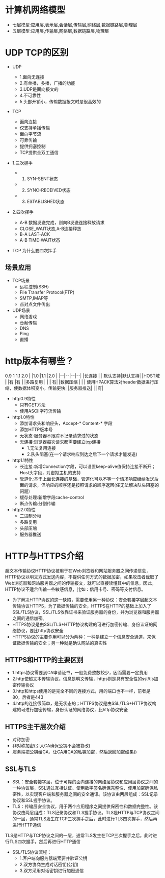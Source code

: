 <!--
 * @Author: 41
 * @Date: 2022-03-04 10:46:54
 * @LastEditors: 41
 * @LastEditTime: 2022-03-17 12:01:58
 * @Description: 
-->
# 计算机网络模型
- 七层模型:应用层,表示层,会话层,传输层,网络层,数据链路层,物理层
- 五层模型:应用层,传输层,网络层,数据链路层,物理层

# UDP TCP的区别
- UDP
  - 1.面向无连接
  - 2.有单播，多播，广播的功能
  - 3.UDP是面向报文的
  - 4.不可靠性
  - 5.头部开销小，传输数据报文时是很高效的
- TCP
  - 面向连接
  - 仅支持单播传输
  - 面向字节流
  - 可靠传输
  - 提供拥塞控制
  - TCP提供全双工通信
- 1.三次握手
    - 1. SYN-SENT状态
    - 2. SYNC-RECEIVED状态
    - 3. ESTABLISHED状态
- 2.四次挥手
    - A-B 数据发送完成，则向B发送连接释放请求
    - CLOSE_WAIT状态,A-B连接释放
    - B-A LAST-ACK
    - A-B TIME-WAIT状态

- TCP 为什么要四次挥手
## 场景应用
- TCP场景
  - 远程控制(SSH)
  - File Transfer Protocol(FTP)
  - SMTP,IMAP等
  - 点对点文件传出
- UDP场景
  - 网络游戏
  - 音频传输
  - DNS
  - Ping
  - 直播

# http版本有哪些？
0.9 1 1.1 2.0
|          |1.0                                        |1.1     |2.0    |
|--|--|--|--|
|长连接    |                                           | 默认支持|默认支持|
|HOST域   |                                            |有      |有      |
|多路复用  |                                           |        | 有|
|数据压缩  |                                           |   | 使用HPACK算法对header数据进行压缩，使数据体积变小，传输更快|
|服务器推送|                                           |        |有|
- http0.9特性
  - 只有GET方法
  - 使用ASCII字符流传输
- http1.0特性
  - 添加请求头和响应头，Accept-* Content-* 字段
  - 添加HTTP版本号
  - 无状态:服务器不跟踪不记录请求过的状态
  - 无连接:浏览器每次请求都需要建立tcp连接
    - 1.无法复用连接
    - 2.队头阻塞(在一个请求响应到达之后下一个请求才能发送)
- http1.1特性
  - 长连接:新增Connection字段，可以设置keep-alive值保持连接不断开；Host头字段，对虚拟主机的支持
  - 管道化:基于上面长连接的基础，管道化可以不等一个请求响应继续发送后面的请求，但响应的顺序还是按照请求的顺序返回(任无法解决队头阻塞的问题)
  - 缓存处理:新增字段cache-control
  - 断点传输:分割传输
- http2.0特性
  - 二进制分帧
  - 多路复用
  - 头部压缩
  - 服务器推送

# HTTP与HTTPS介绍
超文本传输协议HTTP协议被用于在Web浏览器和网站服务器之间传递信息，HTTP协议以明文方式发送内容，不提供任何方式的数据加密，如果攻击者截取了Web浏览器和网站服务器之间的传输报文，就可以直接读懂其中的信息，因此，HTTP协议不适合传输一些敏感信息，比如：信用卡号、密码等支付信息。
- 为了解决HTTP协议的这一缺陷，需要使用另一种协议：安全套接字层超文本传输协议HTTPS，为了数据传输的安全，HTTPS在HTTP的基础上加入了SSL/TLS协议，SSL/TLS依靠证书来验证服务器的身份，并为浏览器和服务器之间的通信加密。
- HTTPS协议是由SSL/TLS+HTTP协议构建的可进行加密传输、身份认证的网络协议，要比http协议安全
- HTTPS协议的主要作用可以分为两种：一种是建立一个信息安全通道，来保证数据传输的安全；另一种就是确认网站的真实性

## HTTPS和HTTP的主要区别
- 1.https协议需要到CA申请证书，一般免费整数较少，因而需要一定费用
- 2.http使超文本传输协议，信息是明文传输，https则是具有安全性的ssl/tls加密传输协议
- 3.http和https使用的是完全不同的连接方式，用的端口也不一样，前者是80，后者是443
- 4.http的连接很简单，是无状态的；HTTPS协议是由SSL/TLS+HTTP协议构建的可进行加密传输，身份认证的网络协议，比http协议安全

## HTTPS主干层次介绍
- 对称加密
- 非对称加密(引入CA确保公钥不会被篡改)
- 服务端把公钥给CA，让CA用CA的私钥加密，然后返回加密结果()

## SSL与TLS
- SSL：安全套接字层，位于可靠的面向连接的网络层协议和应用层协议之间的一种协议层，SSL通过互相认证、使用数字签名确保完整性、使用加密确保私密性，以实现客户端和服务器之间的安全通讯。该协议由两层组成：SSL记录协议和SSL握手协议。
- TLS：传输层安全协议，用于两个应用程序之间提供保密性和数据完整性。该协议由两层组成：TLS记录协议和TLS握手协议。TLS是HTTP与TCP协议之间的一层，通常TLS发生在TCP三次握手之后，此时进行TLS四次握手，然后再进行HTTP通信

TLS是HTTP与TCP协议之间的一层，通常TLS发生在TCP三次握手之后，此时进行TLS四次握手，然后再进行HTTP通信

- SSL/TLS协议流程：
  - 1.客户端向服务器端索要并验证公钥
  - 2.双方协商生成对话密钥(公钥)
  - 3.双方采用对话密钥进行加密通信